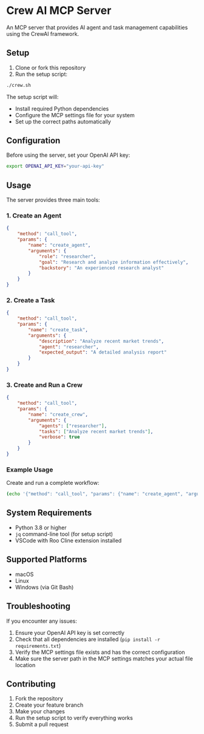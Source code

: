 # Crew AI MCP Server

An MCP server that provides AI agent and task management capabilities using the CrewAI framework.

## Setup

1. Clone or fork this repository
2. Run the setup script:
```bash
./crew.sh
```

The setup script will:
- Install required Python dependencies
- Configure the MCP settings file for your system
- Set up the correct paths automatically

## Configuration

Before using the server, set your OpenAI API key:
```bash
export OPENAI_API_KEY="your-api-key"
```

## Usage

The server provides three main tools:

### 1. Create an Agent
```json
{
    "method": "call_tool",
    "params": {
        "name": "create_agent",
        "arguments": {
            "role": "researcher",
            "goal": "Research and analyze information effectively",
            "backstory": "An experienced research analyst"
        }
    }
}
```

### 2. Create a Task
```json
{
    "method": "call_tool",
    "params": {
        "name": "create_task",
        "arguments": {
            "description": "Analyze recent market trends",
            "agent": "researcher",
            "expected_output": "A detailed analysis report"
        }
    }
}
```

### 3. Create and Run a Crew
```json
{
    "method": "call_tool",
    "params": {
        "name": "create_crew",
        "arguments": {
            "agents": ["researcher"],
            "tasks": ["Analyze recent market trends"],
            "verbose": true
        }
    }
}
```

### Example Usage

Create and run a complete workflow:
```bash
(echo '{"method": "call_tool", "params": {"name": "create_agent", "arguments": {"role": "researcher", "goal": "Research and analyze information effectively", "backstory": "An experienced research analyst"}}}'; echo '{"method": "call_tool", "params": {"name": "create_task", "arguments": {"description": "Analyze recent market trends", "agent": "researcher", "expected_output": "A detailed analysis report"}}}'; echo '{"method": "call_tool", "params": {"name": "create_crew", "arguments": {"agents": ["researcher"], "tasks": ["Analyze recent market trends"], "verbose": true}}}') | python3 src/crew_server.py
```

## System Requirements

- Python 3.8 or higher
- `jq` command-line tool (for setup script)
- VSCode with Roo Cline extension installed

## Supported Platforms

- macOS
- Linux
- Windows (via Git Bash)

## Troubleshooting

If you encounter any issues:

1. Ensure your OpenAI API key is set correctly
2. Check that all dependencies are installed (`pip install -r requirements.txt`)
3. Verify the MCP settings file exists and has the correct configuration
4. Make sure the server path in the MCP settings matches your actual file location

## Contributing

1. Fork the repository
2. Create your feature branch
3. Make your changes
4. Run the setup script to verify everything works
5. Submit a pull request
